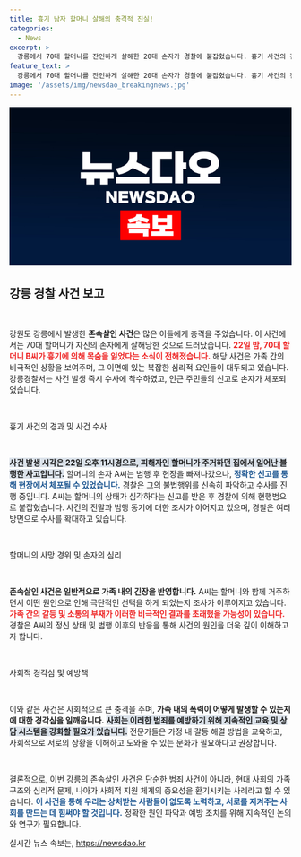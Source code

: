 ```yaml
---
title: 흉기 남자 할머니 살해의 충격적 진실!
categories:
  - News
excerpt: >
  강릉에서 70대 할머니를 잔인하게 살해한 20대 손자가 경찰에 붙잡혔습니다. 흉기 사건의 전말과 끔찍한 가족 비극, 그 뒤에 숨겨진 진실은 무엇일까요? 클릭하여 경악의 이야기를 확인해보세요!
feature_text: >
  강릉에서 70대 할머니를 잔인하게 살해한 20대 손자가 경찰에 붙잡혔습니다. 흉기 사건의 전말과 끔찍한 가족 비극, 그 뒤에 숨겨진 진실은 무엇일까요? 클릭하여 경악의 이야기를 확인해보세요!
image: '/assets/img/newsdao_breakingnews.jpg'
---
```


<p><img src="/assets/img/newsdao_breakingnews.jpg" alt="bookingtag 속보" /></p>

<h2 data-ke-size="size26">강릉 경찰 사건 보고</h2>

<p data-ke-size="size16">&nbsp;</p>

<p>강원도 강릉에서 발생한 <b>존속살인 사건</b>은 많은 이들에게 충격을 주었습니다. 이 사건에서는 70대 할머니가 자신의 손자에게 살해당한 것으로 드러났습니다. <b><span style="color: #ee2323;">22일 밤, 70대 할머니 B씨가 흉기에 의해 목숨을 잃었다는 소식이 전해졌습니다.</span></b> 해당 사건은 가족 간의 비극적인 상황을 보여주며, 그 이면에 있는 복잡한 심리적 요인들이 대두되고 있습니다. 강릉경찰서는 사건 발생 즉시 수사에 착수하였고, 인근 주민들의 신고로 손자가 체포되었습니다. </p>

<p data-ke-size="size16">&nbsp;</p>

<p>흉기 사건의 경과 및 사건 수사</p>

<p data-ke-size="size16">&nbsp;</p>

<p><b><span style="background-color: #21538527;">사건 발생 시각은 22일 오후 11시경으로, 피해자인 할머니가 주거하던 집에서 일어난 불행한 사고입니다.</span></b> 할머니의 손자 A씨는 범행 후 현장을 빠져나갔으나, <b><span style="color: #1a5490;">정확한 신고를 통해 현장에서 체포될 수 있었습니다.</span></b> 경찰은 그의 불법행위를 신속히 파악하고 수사를 진행 중입니다. A씨는 할머니의 상태가 심각하다는 신고를 받은 후 경찰에 의해 현행범으로 붙잡혔습니다. 사건의 전말과 범행 동기에 대한 조사가 이어지고 있으며, 경찰은 여러 방면으로 수사를 확대하고 있습니다.</p>

<p data-ke-size="size16">&nbsp;</p>

<p>할머니의 사망 경위 및 손자의 심리</p>

<p data-ke-size="size16">&nbsp;</p>

<p><b>존속살인 사건은 일반적으로 가족 내의 긴장을 반영합니다.</b> A씨는 할머니와 함께 거주하면서 어떤 원인으로 인해 극단적인 선택을 하게 되었는지 조사가 이루어지고 있습니다. <b><span style="color: #ee2323;">가족 간의 갈등 및 소통의 부재가 이러한 비극적인 결과를 초래했을 가능성이 있습니다.</span></b> 경찰은 A씨의 정신 상태 및 범행 이후의 반응을 통해 사건의 원인을 더욱 깊이 이해하고자 합니다.</p>

<p data-ke-size="size16">&nbsp;</p>

<p>사회적 경각심 및 예방책</p>

<p data-ke-size="size16">&nbsp;</p>

<p>이와 같은 사건은 사회적으로 큰 충격을 주며, <b>가족 내의 폭력이 어떻게 발생할 수 있는지에 대한 경각심을 일깨웁니다.</b> <b><span style="background-color: #21538527;">사회는 이러한 범죄를 예방하기 위해 지속적인 교육 및 상담 시스템을 강화할 필요가 있습니다.</span></b> 전문가들은 가정 내 갈등 해결 방법을 교육하고, 사회적으로 서로의 상황을 이해하고 도와줄 수 있는 문화가 필요하다고 권장합니다.</p>

<p data-ke-size="size16">&nbsp;</p>

<p>결론적으로, 이번 강릉의 존속살인 사건은 단순한 범죄 사건이 아니라, 현대 사회의 가족 구조와 심리적 문제, 나아가 사회적 지원 체계의 중요성을 환기시키는 사례라고 할 수 있습니다. <b><span style="color: #1a5490;">이 사건을 통해 우리는 상처받는 사람들이 없도록 노력하고, 서로를 지켜주는 사회를 만드는 데 힘써야 할 것입니다.</span></b> 정확한 원인 파악과 예방 조치를 위해 지속적인 논의와 연구가 필요합니다.</p>
실시간 뉴스 속보는, <a href="https://newsdao.kr" rel="dofollow">https://newsdao.kr</a>


